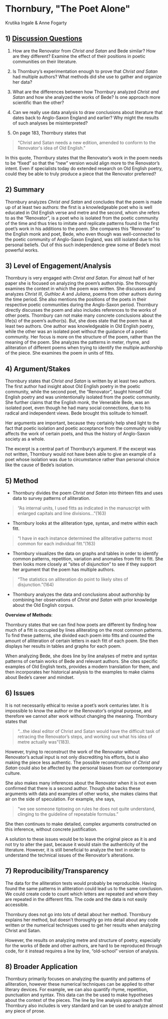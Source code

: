 # Thornbury, "The Poet Alone"

Krutika Ingale & Anne Fogarty

## 1) [Discussion Questions](https://goo.gl/forms/B4jLtZiF120eJRNs2)

1. How are the Renovator from *Christ and Satan* and Bede similar? How are they different? Examine the effect of their positions in poetic communities on their literature.

2. Is Thornbury’s experimentation enough to prove that *Christ and Satan* had multiple authors? What methods did she use to gather and organize her data? 

3. What are the differences between how Thornbury analyzed *Christ and Satan* and how she analyzed the works of Bede? Is one approach more scientific than the other?

4. Can we really use data analysis to draw conclusions about literature that dates back to Anglo-Saxon England and earlier? Why might the results of such analyses be misinterpreted?

5. On page 183, Thornbury states that

> “Christ and Satan needs a new edition, amended to conform to the Renovator's idea of Old English.”

In this quote, Thornbury states that the Renovator’s work in the poem needs to be “fixed” so that the “new” version would align more to the Renovator’s intent. Even if specialists today do extended research on Old English poetry, could they be able to truly produce a piece that the Renovator preferred? 

## 2) Summary

Thornbury analyzes *Christ and Satan* and concludes that the poem is made up of at least two authors: the first is a knowledgeable poet who is well educated in Old English verse and metre and the second, whom she refers to as the “Renovator”, is a poet who is isolated from the poetic community of the time and thus tries to imitate and replicate patterns found in the first poet’s work in his additions to the poem. She compares this “Renovator” to the English monk and poet, Bede, who even though was well-connected to the poetic community of Anglo-Saxon England, was still isolated due to his personal beliefs. Out of this such independence grew some of Bede’s most powerful works. 

## 3) Level of Engagement/Analysis

Thornbury is very engaged with *Christ and Satan*. For almost half of her paper she is focused on analyzing the poem’s authorship. She thoroughly examines the context in which the poem was written. She discusses and analyzes *Christ III*, *Guthlac A* and *Juliana*, poems from other authors during the time period. She also mentions the positions of the poets in their respective poetic communities during the Anglo-Saxon period. Thornbury directly discusses the poem and also includes references to the works of other poets. Thornbury can not make many concrete conclusions about the life(s) of the poem’s author(s). But, she does state that the poem has at least two authors. One author was knowledgeable in Old English poetry, while the other was an isolated poet without the guidance of a poetic community.  Her focus is more on the structure of the poem, rather than the meaning of the poem. She analyzes the patterns in meter, rhyme, and alliteration of different poems when trying to identify the multiple authorship of the piece. She examines the poem in units of fitts.

## 4) Argument/Stakes

Thornbury states that *Christ and Satan* is written by at least two authors. The first author had insight about Old English poetry in the poetic community, while the second poet, the “Renovator”, taught himself Old English poetry and was unintentionally isolated from the poetic community. She further claims that the English monk, the Venerable Bede, was an isolated poet, even though he had many social connections, due to his radical and independent views. Bede brought this solitude to himself.

Her arguments are important, because they certainly help shed light to the fact that poetic isolation and poetic acceptance from the community visibly affects the work of certain poets, and thus the history of Anglo-Saxon society as a whole.

The excerpt is a central part of Thornbury’s argument. If the excerpt was not written, Thornbury would not have been able to give an example of a poet whose isolation was due to circumstance rather than personal choice like the cause of Bede’s isolation. 


## 5) Method

- Thornbury divides the poem *Christ and Satan* into thirteen fitts and uses data to survey patterns of alliteration.
> “As internal units, I used fitts as indicated in the manuscript with enlarged capitals and line divisions…”(163)

- Thornbury looks at the alliteration type, syntax, and metre within each fitt.
> “I have in each instance determined the alliterative patterns most common for each individual fitt.”(163)

- Thornbury visualizes the data on graphs and tables in order to identify common patterns, repetition, variation and anomalies from fitt to fitt. She then looks more closely at “sites of disjunction” to see if they support her argument that the poem has multiple authors.
> “The statistics on alliteration do point to likely sites of disjunction.”(164)

- Thornbury analyzes the data and conclusions about authorship by combining her observations of *Christ and Satan* with prior knowledge about the Old English corpus.

**Overview of Methods**:

Thornbury states that we can find how poets are different by finding how much of a fitt is occupied by lines alliterating on the most common patterns. To find these patterns, she divided each poem into fitts and counted the amount of alliteration of certain letters in each fitt of each poem. She then displays her results in tables and graphs for each poem. 

When analyzing Bede, she does line by line analyses of metre and syntax patterns of certain works of Bede and relevant authors. She cites specific examples of Old English texts, provides a modern translation for them, and then incorporates her historical analysis to the examples to make claims about Bede’s career and mindset.


## 6) Issues

It is not necessarily ethical to revise a poet’s work centuries later. It is impossible to know the author or the Renovator’s original purpose, and therefore we cannot alter work without changing the meaning. Thornbury states that

> “...the ideal editor of Christ and Satan would have the difficult task of retracing the Renovator’s steps, and working out what his idea of metre actually was”(183).

However, trying to reconstruct the work of the Renovator without Renovator’s actual input is not only discrediting his efforts, but is also making the piece less authentic. The possible reconstruction of *Christ and Satan* could also be affected by the personal biases from our contemporary culture.

She also makes many inferences about the Renovator when it is not even confirmed that there is a second author. Though she backs these arguments with data and examples of other works, she makes claims that air on the side of speculation. For example, she says, 

> “we see someone tiptoeing on rules he does not quite understand, clinging to the guideline of repeatable formulas.”

She then continues to make detailed, complex arguments constructed on this inference, without concrete justification.

A solution to these issues would be to leave the original piece as it is and not try to alter the past, because it would stain the authenticity of the literature. However, it is still beneficial to analyze the text in order to understand the technical issues of the Renovator’s alterations.

## 7) Reproducibility/Transparency

The data for the alliteration tests would probably be reproducible. Having found the same patterns in alliteration could lead us to the same conclusion. We could create code to count which letters are repeated and where they are repeated in the different fitts. The code and the data is not easily accessible. 

Thornbury does not go into lots of detail about her method. Thornbury explains her method, but doesn’t thoroughly go into detail about any  code written or the numerical techniques used to get her results when analyzing Christ and Satan. 

However, the results on analyzing metre and structure of poetry, especially for the works of Bede and other authors, are hard to be reproduced through code, for it instead requires a line by line, “old-school” version of analysis. 


## 8) Broader Application

Thornbury primarily focuses on analyzing the quantity and patterns of alliteration,  however these numerical techniques can be applied to other literary devices. For example, we can also quantify rhyme, repetition, punctuation and syntax. This data can the be used to make hypotheses about the context of the pieces. The line by line analysis approach that Thornbury also includes is very standard and can be used to analyze almost any piece of prose. 


